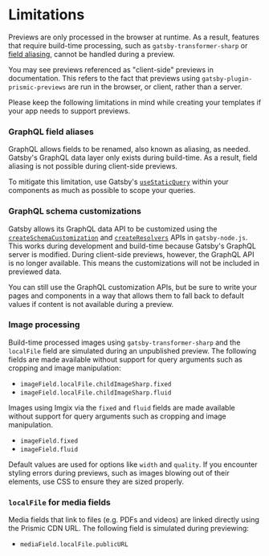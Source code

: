 # Limitations

Previews are only processed in the browser at runtime. As a result, features
that require build-time processing, such as `gatsby-transformer-sharp` or [field
aliasing][gatsby-graphql-aliasing], cannot be handled during a preview.

You may see previews referenced as "client-side" previews in documentation. This
refers to the fact that previews using `gatsby-plugin-prismic-previews` are run
in the browser, or client, rather than a server.

Please keep the following limitations in mind while creating your templates if
your app needs to support previews.

### GraphQL field aliases

GraphQL allows fields to be renamed, also known as aliasing, as needed. Gatsby's
GraphQL data layer only exists during build-time. As a result, field aliasing is
not possible during client-side previews.

To mitigate this limitation, use Gatsby's
[`useStaticQuery`][gatsby-usestaticquery] within your components as much as
possible to scope your queries.

[gatsby-graphql-aliasing]:
  https://www.gatsbyjs.com/docs/graphql-reference/#aliasing
[gatsby-usestaticquery]:
  https://www.gatsbyjs.com/docs/how-to/querying-data/use-static-query/

### GraphQL schema customizations

Gatsby allows its GraphQL data API to be customized using the
[`createSchemaCustomization`](https://www.gatsbyjs.com/docs/reference/config-files/gatsby-node/#createSchemaCustomization)
and
[`createResolvers`](https://www.gatsbyjs.com/docs/reference/config-files/gatsby-node/#createResolvers)
APIs in `gatsby-node.js`. This works during development and build-time because
Gatsby's GraphQL server is modified. During client-side previews, however, the
GraphQL API is no longer available. This means the customizations will not be
included in previewed data.

You can still use the GraphQL customization APIs, but be sure to write your
pages and components in a way that allows them to fall back to default values if
content is not available during a preview.

### Image processing

Build-time processed images using `gatsby-transformer-sharp` and the `localFile`
field are simulated during an unpublished preview. The following fields are made
available without support for query arguments such as cropping and image
manipulation:

- `imageField.localFile.childImageSharp.fixed`
- `imageField.localFile.childImageSharp.fluid`

Images using Imgix via the `fixed` and `fluid` fields are made available without
support for query arguments such as cropping and image manipulation.

- `imageField.fixed`
- `imageField.fluid`

Default values are used for options like `width` and `quality`. If you encounter
styling errors during previews, such as images blowing out of their elements,
use CSS to ensure they are sized properly.

### `localFile` for media fields

Media fields that link to files (e.g. PDFs and videos) are linked directly using
the Prismic CDN URL. The following field is simulated during previewing:

- `mediaField.localFile.publicURL`
